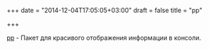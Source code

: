 +++
date = "2014-12-04T17:05:05+03:00"
draft = false
title = "pp"

+++

<p><a href="https://github.com/k0kubun/pp">pp</a>&nbsp;- Пакет для красивого отображения информации в консоли.</p>

